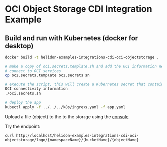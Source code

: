 # OCI Object Storage CDI Integration Example

## Build and run with Kubernetes (docker for desktop)

```bash
docker build -t helidon-examples-integrations-cdi-oci-objectstorage .

# make a copy of oci.secrets.template.sh and add the OCI information needed to
# connect to OCI services
cp oci.secrets.template oci.secrets.sh

# execute the script, this will create a Kubernetes secret that contains all the
OCI connectivity information
./oci.secrets.sh

# deploy the app
kubectl apply -f ../../../k8s/ingress.yaml -f app.yaml
```

Upload a file (object) to the to the storage using the [console](https://console.us-phoenix-1.oraclecloud.com)

Try the endpoint:

```
curl http://localhost/helidon-examples-integrations-cdi-oci-objectstorage/logo/{namespaceName}/{bucketName}/{objectName}
```
